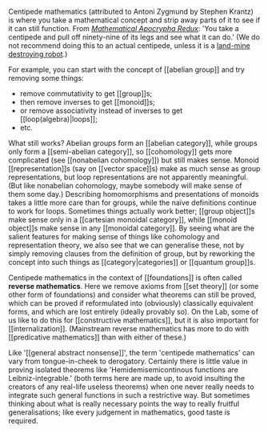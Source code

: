Centipede mathematics (attributed to Antoni Zygmund by Stephen Krantz) is where you take a mathematical concept and strip away parts of it to see if it can still function. From _[Mathematical Apocrypha Redux](http://books.google.com/books?id=LMC5UeaStKwC&pg=PA6&lpg=PA6&dq=%22centipede+mathematics%22&source=bl&ots=aivICIZzMU&sig=2rMkg3u6tMhjQyfI-C46BZThiyk&hl=en&ei=kF46Ss_vC4yMsgPb0JD-Bg&sa=X&oi=book_result&ct=result&resnum=9)_: 'You take a centipede and pull off ninety-nine of its legs and see what it can do.'  (We do not recommend doing this to an actual centipede, unless it is a [land-mine destroying robot](http://www.washingtonpost.com/wp-dyn/content/article/2007/05/05/AR2007050501009.html?hpid=topnews).)

For example, you can start with the concept of [[abelian group]] and try removing some things:
* remove commutativity to get [[group]]s;
* then remove inverses to get [[monoid]]s;
* or remove associativity instead of inverses to get [[loop(algebra)|loops]];
* etc.

What still works?  Abelian groups form an [[abelian category]], while groups only form a [[semi-abelian category]], so [[cohomology]] gets more complicated (see [[nonabelian cohomology]]) but still makes sense.  Monoid [[representation]]s (say on [[vector space]]s) make as much sense as group representations, but loop representations are not apparently meaningful.  (But like nonabelian cohomology, maybe somebody will make sense of them some day.)  Describing homomorphisms and presentations of monoids takes a little more care than for groups, while the naïve definitions continue to work for loops.  Sometimes things actually work better; [[group object]]s make sense only in a [[cartesian monoidal category]], while [[monoid object]]s make sense in any [[monoidal category]].  By seeing what are the salient features for making sense of things like cohomology and representation theory, we also see that we can generalise these, not by simply removing clauses from the definition of group, but by reworking the concept into such things as [[category|categories]] or [[quantum group]]s.

Centipede mathematics in the context of [[foundations]] is often called __reverse mathematics__.  Here we remove axioms from [[set theory]] (or some other form of foundations) and consider what theorems can still be proved, which can be proved if reformulated into (obviously) classically equivalent forms, and which are lost entirely (ideally provably so).  On the Lab, some of us like to do this for [[constructive mathematics]], but it is also important for [[internalization]].  (Mainstream reverse mathematics has more to do with [[predicative mathematics]] than with either of these.)

Like '[[general abstract nonsense]]', the term 'centipede mathematics' can vary from tongue-in-cheek to derogatory.  Certainly there is little value in proving isolated theorems like 'Hemidemisemicontinous functions are Leibniz-integrable.' (both terms here are made up, to avoid insulting the creators of any real-life useless theorems) when one never really needs to integrate such general functions in such a restrictive way.  But sometimes thinking about what is really necessary points the way to really fruitful generalisations; like every judgement in mathematics, good taste is required.